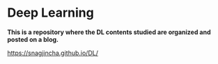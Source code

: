 # Deep Learning
**This is a repository where the DL contents studied are organized and posted on a blog.**

https://snagjincha.github.io/DL/
